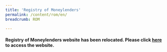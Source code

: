 ```yaml
---
title: 'Registry of Moneylenders'
permalink: /content/rom/en/
breadcrumb: ROM

---
```



####  Registry of Moneylenders website has been relocated. Please click [here](https://rom.mlaw.gov.sg) to access the website. 

